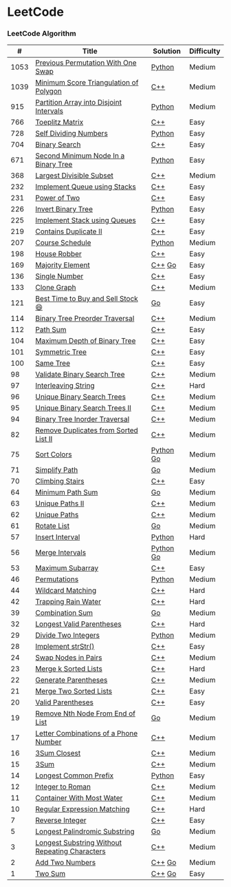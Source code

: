 LeetCode
========

### LeetCode Algorithm


| #    | Title                                                                                                                              | Solution                                                                                        | Difficulty |
| ---- | ---------------------------------------------------------------------------------------------------------------------------------- | ----------------------------------------------------------------------------------------------- | ---------- |
| 1053 | [Previous Permutation With One Swap](https://leetcode-cn.com/problems/previous-permutation-with-one-swap/)                         | [Python](./algorithms/python3/1053.PreviousPermutationWithOneSwap.py)                           | Medium     |
| 1039 | [Minimum Score Triangulation of Polygon](https://leetcode-cn.com/problems/minimum-score-triangulation-of-polygon/)                 | [C++](./algorithms/cpp/1039.MinimumScoreTriangulationofPolygon.cpp)                             | Medium     |
| 915  | [Partition Array into Disjoint Intervals](https://leetcode-cn.com/problems/partition-array-into-disjoint-intervals/)               | [Python](./algorithms/python3/915.PartitionArrayintoDisjointIntervals.py)                       | Medium     |
| 766  | [Toeplitz Matrix](https://leetcode-cn.com/problems/toeplitz-matrix/)                                                               | [C++](./algorithms/cpp/766.ToeplitzMatrix.cpp)                                                  | Easy       |
| 728  | [Self Dividing Numbers](https://leetcode-cn.com/problems/self-dividing-numbers/)                                                   | [Python](./algorithms/python3/728.SelfDividingNumbers.py)                                       | Easy       |
| 704  | [Binary Search](https://leetcode-cn.com/problems/binary-search/)                                                                   | [C++](./algorithms/cpp/BinarySearch.cpp)                                                        | Easy       |
| 671  | [Second Minimum Node In a Binary Tree](https://leetcode-cn.com/problems/second-minimum-node-in-a-binary-tree/)                     | [Python](./algorithms/python3/671.SecondMinimumNodeInaBinaryTree.py)                            | Easy       |
| 368  | [Largest Divisible Subset](https://leetcode-cn.com/problems/largest-divisible-subset/)                                             | [C++](./algorithms/cpp/368.LargestDivisibleSubset.cpp)                                          | Medium     |
| 232  | [Implement Queue using Stacks](https://leetcode-cn.com/problems/implement-queue-using-stacks/)                                     | [C++](./algorithms/cpp/232.ImplementQueueusingStacks.cpp)                                       | Easy       |
| 231  | [Power of Two](https://leetcode-cn.com/problems/power-of-two/)                                                                     | [C++](./algorithms/cpp/231.PowerofTwo.cpp)                                                      | Easy       |
| 226  | [Invert Binary Tree](https://leetcode-cn.com/problems/invert-binary-tree/)                                                         | [Python](./algorithms/python3/226.InvertBinaryTree.py)                                          | Easy       |
| 225  | [Implement Stack using Queues](https://leetcode-cn.com/problems/implement-stack-using-queues/)                                     | [C++](./algorithms/cpp/225.ImplementStackusingQueues.cpp)                                       | Easy       |
| 219  | [Contains Duplicate II](https://leetcode-cn.com/problems/contains-duplicate-ii/)                                                   | [C++](./algorithms/cpp/ContainsDuplicateII.cpp)                                                 | Easy       |
| 207  | [Course Schedule](https://leetcode-cn.com/problems/course-schedule/)                                                               | [Python](./algorithms/python3/207.CourseSchedule.py)                                            | Medium     |
| 198  | [House Robber](https://leetcode-cn.com/problems/house-robber/)                                                                     | [C++](./algorithms/cpp/198.HouseRobber.cpp)                                                     | Easy       |
| 169  | [Majority Element](https://leetcode-cn.com/problems/majority-element/)                                                             | [C++](./algorithms/cpp/MajorityElement.cpp) [Go](./algorithms/golang/169.MajorityElement.go)    | Easy       |
| 136  | [Single Number](https://leetcode-cn.com/problems/single-number/)                                                                   | [C++](./algorithms/cpp/136.SingleNumber.cpp)                                                    | Easy       |
| 133  | [Clone Graph](https://leetcode-cn.com/problems/clone-graph/)                                                                       | [C++](./algorithms/cpp/CloneGraph.cpp)                                                          | Medium     |
| 121  | [Best Time to Buy and Sell Stock 😄](https://leetcode-cn.com/problems/best-time-to-buy-and-sell-stock/)                            | [Go](./algorithms/golang/121.BestTimetoBuyandSellStock.go)                                      | Easy       |
| 114  | [Binary Tree Preorder Traversal](https://leetcode-cn.com/problems/binary-tree-preorder-traversal/)                                 | [C++](./algorithms/cpp/144.BinaryTreePreorderTraversal.cpp)                                     | Medium     |
| 112  | [Path Sum](https://leetcode-cn.com/problems/path-sum/)                                                                             | [C++](./algorithms/cpp/112.PathSum.cpp)                                                         | Easy       |
| 104  | [Maximum Depth of Binary Tree](https://leetcode-cn.com/problems/maximum-depth-of-binary-tree/)                                     | [C++](./algorithms/cpp/104.MaximumDepthofBinaryTree.cpp)                                        | Easy       |
| 101  | [Symmetric Tree](https://leetcode-cn.com/problems/symmetric-tree/)                                                                 | [C++](./algorithms/cpp/101.SymmetricTree.cpp)                                                   | Easy       |
| 100  | [Same Tree](https://leetcode-cn.com/problems/same-tree/)                                                                           | [C++](./algorithms/cpp/100.SameTree.cpp)                                                        | Easy       |
| 98   | [Validate Binary Search Tree](https://leetcode-cn.com/problems/validate-binary-search-tree/)                                       | [C++](./algorithms/cpp/98.ValidateBinarySearchTree.cpp)                                         | Medium     |
| 97   | [Interleaving String](https://leetcode-cn.com/problems/interleaving-string/)                                                       | [C++](./algorithms/cpp/InterleavingString.cpp)                                                  | Hard       |
| 96   | [Unique Binary Search Trees](https://leetcode-cn.com/problems/unique-binary-search-trees/)                                         | [C++](./algorithms/cpp/96.UniqueBinarySearchTrees.cpp)                                          | Medium     |
| 95   | [Unique Binary Search Trees II](https://leetcode-cn.com/problems/unique-binary-search-trees-ii/)                                   | [C++](./algorithms/cpp/95.UniqueBinarySearchTreesII.cpp)                                        | Medium     |
| 94   | [Binary Tree Inorder Traversal](https://leetcode-cn.com/problems/binary-tree-inorder-traversal/)                                   | [C++](./algorithms/cpp/94.BinaryTreeInorderTraversal.cpp)                                       | Medium     |
| 82   | [Remove Duplicates from Sorted List II](https://leetcode-cn.com/problems/remove-duplicates-from-sorted-list-ii/)                   | [C++](./algorithms/cpp/82.RemoveDuplicatesfromSortedListII.cpp)                                 | Medium     |
| 75   | [Sort Colors](https://leetcode-cn.com/problems/sort-colors/)                                                                       | [Python](./algorithms/python3/SortColors.py) [Go](./algorithms/golang/75.SortColors.go)         | Medium     |
| 71   | [Simplify Path](https://leetcode-cn.com/problems/simplify-path/)                                                                   | [Go](./algorithms/golang/71.SimplifyPath.go)                                                    | Medium     |
| 70   | [Climbing Stairs](https://leetcode-cn.com/problems/climbing-stairs/)                                                               | [C++](./algorithms/cpp/70.ClimbingStairs.cpp)                                                   | Easy       |
| 64   | [Minimum Path Sum](https://leetcode-cn.com/problems/minimum-path-sum/)                                                             | [Go](./algorithms/golang/64.MinimumPathSum.go)                                                  | Medium     |
| 63   | [Unique Paths II](https://leetcode-cn.com/problems/unique-paths-ii/)                                                               | [C++](./algorithms/cpp/63.UniquePathsII.cpp)                                                    | Medium     |
| 62   | [Unique Paths](https://leetcode-cn.com/problems/unique-paths/)                                                                     | [C++](./algorithms/cpp/62.UniquePaths.cpp)                                                      | Medium     |
| 61   | [Rotate List](https://leetcode-cn.com/problems/rotate-list/)                                                                       | [Go](./algorithms/golang/61.RotateList.go)                                                      | Medium     |
| 57   | [Insert Interval](https://leetcode-cn.com/problems/insert-interval/)                                                               | [Python](./algorithms/python3/57.InsertInterval.py)                                             | Hard       |
| 56   | [Merge Intervals](https://leetcode-cn.com/problems/merge-intervals/)                                                               | [Python](./algorithms/python3/MergeIntervals.py) [Go](./algorithms/golang/56.MergeIntervals.go) | Medium     |
| 53   | [Maximum Subarray](https://leetcode-cn.com/problems/maximum-subarray/)                                                             | [C++](./algorithms/cpp/53.MaximumSubarray.cpp)                                                  | Easy       |
| 46   | [Permutations](https://leetcode-cn.com/problems/permutations/)                                                                     | [Python](./algorithms/python3/46.Permutations.py)                                               | Medium     |
| 44   | [Wildcard Matching](https://leetcode-cn.com/problems/wildcard-matching/)                                                           | [C++](./algorithms/cpp/44.WildcardMatching.cpp)                                                 | Hard       |
| 42   | [Trapping Rain Water](https://leetcode-cn.com/problems/trapping-rain-water/)                                                       | [C++](./algorithms/cpp/42.TrappingRainWater.cpp)                                                | Hard       |
| 39   | [Combination Sum](https://leetcode-cn.com/problems/combination-sum/)                                                               | [Go](./algorithms/golang/39.CombinationSum.go)                                                  | Medium     |
| 32   | [Longest Valid Parentheses](https://leetcode-cn.com/problems/longest-valid-parentheses/)                                           | [C++](./algorithms/cpp/32.LongestValidParentheses.cpp)                                          | Hard       |
| 29   | [Divide Two Integers](https://leetcode-cn.com/problems/divide-two-integers/)                                                       | [Python](./algorithms/python3/29.DivideTwoIntegers.py)                                          | Medium     |
| 28   | [Implement strStr()](https://leetcode-cn.com/problems/implement-strstr/)                                                           | [C++](./algorithms/cpp/ImplementstrStr.cpp)                                                     | Easy       |
| 24   | [Swap Nodes in Pairs](https://leetcode-cn.com/problems/swap-nodes-in-pairs/)                                                       | [C++](./algorithms/cpp/24.SwapNodesinPairs.cpp)                                                 | Medium     |
| 23   | [Merge k Sorted Lists](https://leetcode-cn.com/problems/merge-k-sorted-lists/)                                                     | [C++](./algorithms/cpp/23.MergekSortedLists.cpp)                                                | Hard       |
| 22   | [Generate Parentheses](https://leetcode-cn.com/problems/generate-parentheses/)                                                     | [C++](./algorithms/cpp/GenerateParentheses.cpp)                                                 | Medium     |
| 21   | [Merge Two Sorted Lists](https://leetcode-cn.com/problems/merge-two-sorted-lists/)                                                 | [C++](./algorithms/cpp/21.MergeTwoSortedLists.cpp)                                              | Easy       |
| 20   | [Valid Parentheses](https://leetcode-cn.com/problems/valid-parentheses/)                                                           | [C++](./algorithms/cpp/20.ValidParentheses.cpp)                                                 | Easy       |
| 19   | [Remove Nth Node From End of List](https://leetcode-cn.com/problems/remove-nth-node-from-end-of-list/)                             | [Go](./algorithms/golang/19.RemoveNthNodeFromEndofList.go)                                      | Medium     |
| 17   | [Letter Combinations of a Phone Number](https://leetcode-cn.com/problems/letter-combinations-of-a-phone-number/)                   | [C++](./algorithms/cpp/LetterCombinationsofaPhoneNumber.cpp)                                    | Medium     |
| 16   | [3Sum Closest](https://leetcode-cn.com/problems/3sum-closest/)                                                                     | [C++](./algorithms/cpp/3SumClosest.cpp)                                                         | Medium     |
| 15   | [3Sum](https://leetcode-cn.com/problems/3sum/)                                                                                     | [C++](./algorithms/cpp/3Sum.cpp)                                                                | Medium     |
| 14   | [Longest Common Prefix](https://leetcode-cn.com/problems/longest-common-prefix/)                                                   | [Python](./algorithms/python3/LongestCommonPrefix.py)                                           | Easy       |
| 12   | [Integer to Roman](https://leetcode-cn.com/problems/integer-to-roman/)                                                             | [C++](./algorithms/cpp/IntegertoRoman.cpp)                                                      | Medium     |
| 11   | [Container With Most Water](https://leetcode-cn.com/problems/container-with-most-water/)                                           | [C++](./algorithms/cpp/11.ContainerWithMostWater.cpp)                                           | Medium     |
| 10   | [Regular Expression Matching](https://leetcode-cn.com/problems/regular-expression-matching/)                                       | [C++](./algorithms/cpp/10.RegularExpressionMatching.cpp)                                        | Hard       |
| 7    | [Reverse Integer](https://leetcode-cn.com/problems/reverse-integer/)                                                               | [C++](./algorithms/cpp/7.reverse_integer.cpp)                                                   | Easy       |
| 5    | [Longest Palindromic Substring](https://leetcode-cn.com/problems/longest-palindromic-substring/)                                   | [Go](./algorithms/golang/5.LongestPalindromicSubstring.go)                                      | Medium     |
| 3    | [Longest Substring Without Repeating Characters](https://leetcode-cn.com/problems/longest-substring-without-repeating-characters/) | [C++](./algorithms/cpp/3.longest_substring_without_repeating_characters.cpp)                    | Medium     |
| 2    | [Add Two Numbers](https://leetcode-cn.com/problems/add-two-numbers/)                                                               | [C++](./algorithms/cpp/2.add_two_numbers.cpp) [Go](./algorithms/golang/2.AddTwoNumbers.go)      | Medium     |
| 1    | [Two Sum](https://leetcode-cn.com/problems/two-sum/)                                                                               | [C++](./algorithms/cpp/1.two_sum.cpp) [Go](./algorithms/golang/1.TwoSum.go)                     | Easy       |